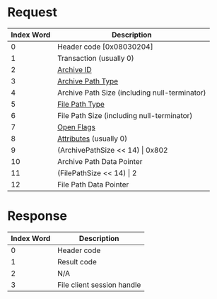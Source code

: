 # Request

| Index Word | Description                                                         |
|------------|---------------------------------------------------------------------|
| 0          | Header code \[0x08030204\]                                          |
| 1          | Transaction (usually 0)                                             |
| 2          | [Archive ID](Filesystem_services#ArchiveId "wikilink")              |
| 3          | [Archive Path Type](Filesystem_services#PathType "wikilink")        |
| 4          | Archive Path Size (including null-terminator)                       |
| 5          | [File Path Type](Filesystem_services#PathType "wikilink")           |
| 6          | File Path Size (including null-terminator)                          |
| 7          | [Open Flags](Filesystem_services#OpenFlags "wikilink")              |
| 8          | [Attributes](Filesystem_services#Attributes "wikilink") (usually 0) |
| 9          | (ArchivePathSize \<\< 14) \| 0x802                                  |
| 10         | Archive Path Data Pointer                                           |
| 11         | (FilePathSize \<\< 14) \| 2                                         |
| 12         | File Path Data Pointer                                              |

# Response

| Index Word | Description                |
|------------|----------------------------|
| 0          | Header code                |
| 1          | Result code                |
| 2          | N/A                        |
| 3          | File client session handle |